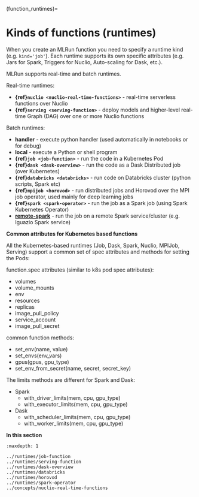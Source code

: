 (function_runtimes)=
# Kinds of functions (runtimes)

When you create an MLRun function you need to specify a runtime kind (e.g. `kind='job'`). Each runtime supports 
its own specific attributes (e.g. Jars for Spark, Triggers for Nuclio, Auto-scaling for Dask, etc.).

MLRun supports real-time and batch runtimes.

Real-time runtimes:
* **{ref}`nuclio <nuclio-real-time-functions>`** - real-time serverless functions over Nuclio
* **{ref}`serving <serving-function>`** - deploy models and higher-level real-time Graph (DAG) over one or more Nuclio functions

Batch runtimes:
* **handler** - execute python handler (used automatically in notebooks or for debug)
* **local** - execute a Python or shell program 
* **{ref}`job <job-function>`** - run the code in a Kubernetes Pod
* **{ref}`dask <dask-overview>`** - run the code as a Dask Distributed job (over Kubernetes)
* **{ref}`databricks <databricks>`** - run code on Databricks cluster (python scripts, Spark etc)
* **{ref}`mpijob <horovod>`** - run distributed jobs and Horovod over the MPI job operator, used mainly for deep learning jobs 
* **{ref}`spark <spark-operator>`** - run the job as a Spark job (using Spark Kubernetes Operator)
* **[remote-spark](../feature-store/using-spark-engine.html#remote-spark-ingestion-example)** - run the job on a remote Spark service/cluster (e.g. Iguazio Spark service)

**Common attributes for Kubernetes based functions** 

All the Kubernetes-based runtimes (Job, Dask, Spark, Nuclio, MPIJob, Serving) support a common 
set of spec attributes and methods for setting the Pods:

function.spec attributes (similar to k8s pod spec attributes):
* volumes
* volume_mounts
* env
* resources
* replicas
* image_pull_policy
* service_account
* image_pull_secret

common function methods:
* set_env(name, value)
* set_envs(env_vars)
* gpus(gpus, gpu_type)
* set_env_from_secret(name, secret, secret_key)

The limits methods are different for Spark and Dask:
- Spark
   - with_driver_limits(mem, cpu, gpu_type)
   - with_executor_limits(mem, cpu, gpu_type)
- Dask
   - with_scheduler_limits(mem, cpu, gpu_type)
   - with_worker_limits(mem, cpu, gpu_type)

**In this section**
```{toctree}
:maxdepth: 1

../runtimes/job-function
../runtimes/serving-function
../runtimes/dask-overview
../runtimes/databricks
../runtimes/horovod
../runtimes/spark-operator
../concepts/nuclio-real-time-functions
```

